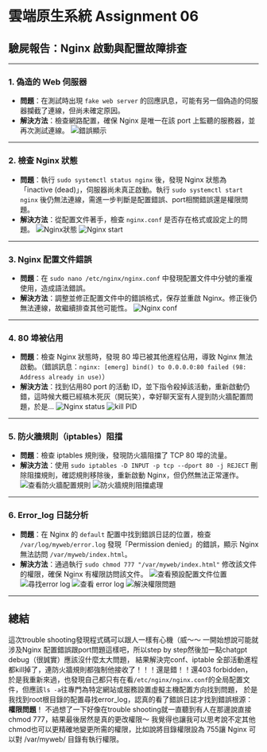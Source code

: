 # 雲端原生系統 Assignment 06

## 驗屍報告：Nginx 啟動與配置故障排查

---

### 1. 偽造的 Web 伺服器

- **問題**：在測試時出現 `fake web server` 的回應訊息，可能有另一個偽造的伺服器攔截了連線，但尚未確定原因。
- **解決方法**：檢查網路配置，確保 Nginx 是唯一在該 port 上監聽的服務器，並再次測試連線。
  ![錯誤顯示](https://github.com/rachelwu-wu/git-practice/blob/13d45c07c2e787e13e1eabe7df9dd789f01344bb/fake%20web%20server.png)

---

### 2. 檢查 Nginx 狀態

- **問題**：執行 `sudo systemctl status nginx` 後，發現 Nginx 狀態為「inactive (dead)」，伺服器尚未真正啟動。執行 `sudo systemctl start nginx` 後仍無法連線，需進一步判斷是配置錯誤、port相關錯誤還是權限問題。
- **解決方法**：從配置文件著手，檢查 `nginx.conf` 是否存在格式或設定上的問題。
  ![Nginx狀態](https://github.com/rachelwu-wu/git-practice/blob/13d45c07c2e787e13e1eabe7df9dd789f01344bb/systemctl%20status%20nginx.png)
  ![Nginx start](https://github.com/rachelwu-wu/git-practice/blob/13d45c07c2e787e13e1eabe7df9dd789f01344bb/systemctl%20start%20nginx%20.png)

---

### 3. Nginx 配置文件錯誤

- **問題**：在 `sudo nano /etc/nginx/nginx.conf` 中發現配置文件中分號的重複使用，造成語法錯誤。
- **解決方法**：調整並修正配置文件中的錯誤格式，保存並重啟 Nginx。修正後仍無法連線，故繼續排查其他可能性。
  ![Nginx conf](https://github.com/rachelwu-wu/git-practice/blob/13d45c07c2e787e13e1eabe7df9dd789f01344bb/sudo%20nano%20%3Aetc%3Anginx%3Anginx.conf.png)

---

### 4. 80 埠被佔用

- **問題**：檢查 Nginx 狀態時，發現 80 埠已被其他進程佔用，導致 Nginx 無法啟動。（錯誤訊息：`nginx: [emerg] bind() to 0.0.0.0:80 failed (98: Address already in use)`）
- **解決方法**：找到佔用80 port 的活動 ID，並下指令殺掉該活動，重新啟動仍錯，這時候大概已經槁木死灰（開玩笑），幸好聊天室有人提到防火牆配置問題，於是…
  ![Nginx status](<https://github.com/rachelwu-wu/git-practice/blob/13d45c07c2e787e13e1eabe7df9dd789f01344bb/80%20failed%20(already%20in%20use).png>)
  ![kill PID](https://github.com/rachelwu-wu/git-practice/blob/13d45c07c2e787e13e1eabe7df9dd789f01344bb/%E6%8A%8A%E5%9C%A8%E7%9B%A3%E8%81%BD%E7%9A%84%E9%80%B2%E7%A8%8Bkill%E6%8E%89.png)

---

### 5. 防火牆規則（iptables）阻擋

- **問題**：檢查 iptables 規則後，發現防火牆阻擋了 TCP 80 埠的流量。
- **解決方法**：使用 `sudo iptables -D INPUT -p tcp --dport 80 -j REJECT` 刪除阻擋規則，確認規則移除後，重新啟動 Nginx，但仍然無法正常運作。
  ![查看防火牆配置規則](https://github.com/rachelwu-wu/git-practice/blob/6c0dd914a6b9faf9b552036ee5e9a54ccee8325f/%E6%AA%A2%E6%9F%A5iptables%E9%85%8D%E7%BD%AE.png)
  ![防火牆規則阻擋處理](https://github.com/rachelwu-wu/git-practice/blob/13d45c07c2e787e13e1eabe7df9dd789f01344bb/%E5%88%AA%E9%99%A4%E6%8B%92%E7%B5%95%E7%9A%84rule%E5%86%8D%E9%87%8D%E6%96%B0%E5%95%9F%E5%8B%95.png)

---

### 6. Error_log 日誌分析

- **問題**：在 Nginx 的 `default` 配置中找到錯誤日誌的位置，檢查 `/var/log/myweb/error.log` 發現「Permission denied」的錯誤，顯示 Nginx 無法訪問 `/var/myweb/index.html`。
- **解決方法**：通過執行 `sudo chmod 777 "/var/myweb/index.html"` 修改該文件的權限，確保 Nginx 有權限訪問該文件。
  ![查看預設配置文件位置](https://github.com/rachelwu-wu/git-practice/blob/13d45c07c2e787e13e1eabe7df9dd789f01344bb/%E6%9F%A5%E7%9C%8B%20nginx%20%E4%B8%AD%E7%9A%84%E9%A0%90%E8%A8%AD%E7%B6%B2%E7%AB%99%E9%85%8D%E7%BD%AE%E6%96%87%E4%BB%B6%E5%85%A7%E5%AE%B9.png)
  ![尋找error log](https://github.com/rachelwu-wu/git-practice/blob/13d45c07c2e787e13e1eabe7df9dd789f01344bb/%E6%89%BE%E5%88%B0%E9%8C%AF%E8%AA%A4%E6%97%A5%E8%AA%8C%E6%96%87%E4%BB%B6.png)
  ![查看 error log](https://github.com/rachelwu-wu/git-practice/blob/13d45c07c2e787e13e1eabe7df9dd789f01344bb/nginx%20%E7%94%A8%E6%88%B6%E6%B2%92%E6%9C%89%E8%B6%B3%E5%A4%A0%E7%9A%84%E6%AC%8A%E9%99%90%E8%A8%AA%E5%95%8F%E8%A9%B2%E6%96%87%E4%BB%B6.png)
  ![解決權限問題](https://github.com/rachelwu-wu/git-practice/blob/13d45c07c2e787e13e1eabe7df9dd789f01344bb/%20chmod%2077.png)

---

## 總結

這次trouble shooting發現程式碼可以跟人一樣有心機（威～～
一開始想說可能就涉及Nginx 配置錯誤跟port問題這樣吧，所以step by step然後加一點chatgpt debug（很誠實）應該沒什麼太大問題，
結果解決完conf、iptable 全部活動進程都kill掉了，連防火牆規則都強制他接收了！！！還是錯！！還403 forbidden，
於是我重新來過，也發現自己都只有在看`/etc/nginx/nginx.conf`的全局配置文件，但應該`ls -a`往專門為特定網站或服務設置虛擬主機配置方向找到問題，
於是我找到root根目錄的配置尋找error_log，認真的看了錯誤日誌才找到錯誤根源：**權限問題**！
不過想了一下好像在trouble shooting就一直聽到有人在那邊說直接chmod 777，結果最後居然是真的更改權限～
我覺得也讓我可以思考說不定其他chmod也可以更精確地變更所需的權限，比如說將目錄權限設為 755讓 Nginx 可以對 /var/myweb/ 目錄有執行權限。
